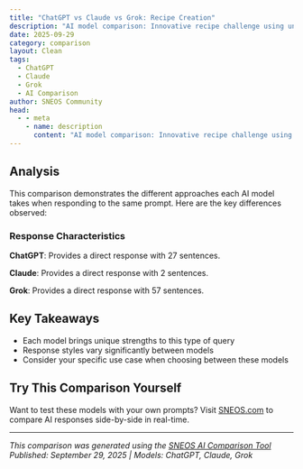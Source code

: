 ```yaml
---
title: "ChatGPT vs Claude vs Grok: Recipe Creation"
description: "AI model comparison: Innovative recipe challenge using unusual ingredients - culinary creativity test..."
date: 2025-09-29
category: comparison
layout: Clean
tags:
  - ChatGPT
  - Claude
  - Grok
  - AI Comparison
author: SNEOS Community
head:
  - - meta
    - name: description
      content: "AI model comparison: Innovative recipe challenge using unusual ingredients - culinary creativity test..."
---
```


<ChatComparison
  title="ChatGPT vs Claude vs Grok: Recipe Creation"
  prompt="Innovative recipe challenge using unusual ingredients - culinary creativity test"
  :responses='{
    "ChatGPT": "Certainly! Here\u0027s an innovative recipe challenge that uses some unusual ingredients to spark culinary creativity:\n\n**Challenge: Tropical Umami Surf \u0026 Turf Tacos**\n\n### Ingredients (Unusual choices)\n- **Meat:** Alligator tail meat (or if unavailable, substitute with frog legs)\n- **Seafood:** Sea urchin roe\n- **Fruit:** Jackfruit (young, unripe)\n- **Vegetable:** Purple sweet potato\n- **Herbs/Spices:** Kaffir lime leaves, sumac powder\n- **Other:** Black garlic, fermented chili paste (e.g., gochujang or sambal)\n\n### Objective:\nCreate a vibrant surf \u0026 turf taco that balances the gamey meatiness of alligator, the creamy ocean flavor of sea urchin, the tropical mildness of jackfruit, and the earthiness of purple sweet potato, enhanced with exotic seasonings. Focus on texture contrast and layered umami flavors.\n\n---\n\n### Suggested Approach:\n\n**1. Preparation of Ingredients:**\n\n- **Alligator tail meat:** Marinate in black garlic paste, sumac powder, salt, and lime juice. Grill or pan-sear until tender.\n- **Jackfruit \u201Cpulled pork\u201D:** Use young green jackfruit, drain and shred. Saut\u00E9 with fermented chili paste, kaffir lime leaves, and a splash of coconut milk for creaminess.\n- **Purple sweet potato:** Boil and mash, then season with salt and a touch of lime zest for brightness.\n- **Sea urchin roe:** Use fresh or frozen straight as a creamy topping, no cooking needed.\n\n**2. Assembly:**\n\n- Warm small corn or flour tortillas.\n- Spread a thin layer of mashed purple sweet potato as the base.\n- Add a layer of jackfruit chili mixture.\n- Top with sliced grilled alligator meat.\n- Add dollops of sea urchin roe on top.\n- Garnish with fresh herbs like cilantro, thinly sliced radishes, and a squeeze of lime.\n\n**3. Serving idea:**\n\nServe with a side of pickled exotic vegetables (e.g., pickled lotus root or radish) to add crunch and acidity.\n\n---\n\n### Creativity Tips:\n- Experiment with textures by incorporating crispy elements like toasted coconut flakes or fried purple sweet potato chips.\n- Play with heat by adjusting the fermented chili paste.\n- Use kaffir lime zest in a finishing oil drizzle for fragrance.\n\n---\n\nWould you like a more detailed recipe with cooking instructions or another challenge with different unusual ingredients?",
    "Claude": "Invalid API source. Please specify \u0027openai\u0027, \u0027anthropic\u0027, \u0027gemini\u0027, \u0027gemini-grounding\u0027, \u0027deepseek\u0027, \u0027grok\u0027, \u0027grok-live\u0027, or \u0027mistral\u0027.",
    "Grok": "Welcome to the **Innovative Recipe Challenge: Culinary Creativity Test**! The goal of this challenge is to create a unique, delicious, and visually appealing dish using unusual ingredients that are not typically combined or used in everyday cooking. Let\u0027s push the boundaries of flavor, texture, and presentation while ensuring the recipe is approachable for home cooks.\n\n### The Unusual Ingredients\nFor this challenge, I\u0027ve selected the following unconventional ingredients (or combinations). You can source them from specialty stores, online, or forage if safe and legal in your area:\n1. **Dulse (dried seaweed)** - A salty, umami-packed red seaweed often used in coastal cuisines.\n2. **Black Garlic** - Fermented garlic with a sweet, tangy, and molasses-like flavor.\n3. **Yuca Root (Cassava)** - A starchy tuber with a nutty taste, often used in Latin American and African cuisines.\n4. **Rose Water** - A floral essence that adds a delicate, aromatic touch to dishes.\n5. **Dried Crickets (or Cricket Flour)** - A sustainable protein source with a nutty, earthy flavor, increasingly popular in modern cuisine.\n\n### The Challenge\nCreate a cohesive dish (appetizer, main course, or dessert) that incorporates at least **3 of the 5** unusual ingredients listed above. The recipe should balance flavors, highlight the unique properties of these ingredients, and include a short story or inspiration behind the dish. Bonus points for presentation ideas and pairing suggestions (like drinks or sides).\n\n### My Recipe: \u0022Umami Bloom Savory Tart with Cricket Crust\u0022\n**Category**: Appetizer or Light Main  \n**Serves**: 4  \n**Prep Time**: 30 minutes  \n**Cook Time**: 45 minutes  \n\n#### Inspiration Story\nThis dish is inspired by a walk along a rugged coastal cliff where the salty breeze carried hints of seaweed and wildflowers. I imagined a dish that captures the essence of the sea, earth, and unexpected sweetness, much like discovering hidden blooms among rocky shores. The umami from dulse and black garlic grounds the tart, while rose water adds an ethereal floral note\u2014a reminder of nature\u0027s contrasts. The cricket flour in the crust introduces a sustainable twist, reflecting the future of food in harmony with the environment.\n\n#### Ingredients\n- **For the Cricket Crust**:\n  - 1 cup all-purpose flour\n  - 1/4 cup cricket flour (or finely ground dried crickets)\n  - 1/2 tsp salt\n  - 6 tbsp cold unsalted butter, cubed\n  - 3-4 tbsp ice water\n- **For the Filling**:\n  - 1 cup yuca root (peeled, boiled, and mashed into a smooth puree)\n  - 2 tbsp dulse flakes (soaked in warm water for 10 minutes, then drained)\n  - 2 cloves black garlic, mashed into a paste\n  - 1/2 cup ricotta cheese\n  - 1 egg\n  - 1 tsp rose water\n  - Salt and pepper to taste\n  - 1 tbsp olive oil (for brushing)\n- **For Garnish**:\n  - Edible flowers (optional)\n  - A sprinkle of dulse flakes\n\n#### Instructions\n1. **Make the Cricket Crust**:\n   - In a bowl, combine all-purpose flour, cricket flour, and salt. Cut in the cold butter using a pastry cutter or fingers until it resembles coarse crumbs.\n   - Add ice water, 1 tbsp at a time, mixing until the dough comes together. Form into a disk, wrap in plastic, and chill for 15 minutes.\n   - Preheat oven to 375\u00B0F (190\u00B0C). Roll out the dough on a floured surface to fit a 9-inch tart pan. Press into the pan, trim excess, and prick the bottom with a fork. Bake blind (with pie weights or dried beans) for 10 minutes, then remove weights and bake for another 5 minutes until lightly golden. Set aside.\n2. **Prepare the Filling**:\n   - In a bowl, mix the mashed yuca root, soaked dulse flakes, black garlic paste, ricotta, egg, and rose water. Season with salt and pepper. Stir until smooth and well-combined. The yuca provides a creamy, starchy base, while dulse and black garlic add deep umami and sweetness. Rose water brings a subtle floral lift.\n3. **Assemble and Bake**:\n   - Spread the filling evenly into the pre-baked crust. Brush the top lightly with olive oil for a golden sheen.\n   - Bake for 25-30 minutes, or until the filling is set and slightly puffed.\n4. **Garnish and Serve**:\n   - Let the tart cool for 10 minutes before slicing. Garnish with a sprinkle of dulse flakes and edible flowers for a pop of color.\n   - Serve warm or at room temperature as an appetizer or light main.\n\n#### Flavor Profile\n- The crust has a nutty, slightly earthy undertone from the cricket flour, complementing the savory filling.\n- The filling balances the salty-umami punch of dulse with the sweet, tangy depth of black garlic, while yuca adds a neutral, creamy texture. Rose water cuts through with a delicate floral note, preventing the dish from feeling too heavy.\n\n#### Presentation Idea\nServe the tart on a rustic wooden board, sliced into wedges, with edible flowers scattered around for a \u0022coastal garden\u0022 vibe. Use a dark plate to make the colors pop.\n\n#### Pairing Suggestion\nPair with a crisp, chilled glass of Sauvignon Blanc to complement the savory and floral notes, or a refreshing cucumber and mint-infused water for a non-alcoholic option. A side of lightly dressed arugula salad enhances the tart\u2019s richness.\n\n### Challenge to You\nNow it\u2019s your turn! Create your own recipe using at least 3 of the unusual ingredients (dulse, black garlic, yuca root, rose water, dried crickets/cricket flour). Share:\n- The name of your dish\n- The recipe with ingredients and instructions\n- A short inspiration story\n- Optional: presentation or pairing ideas\n\nFeel free to ask for feedback on your creation or substitutions if any ingredients are hard to source. Let\u2019s celebrate culinary creativity and explore flavors beyond the ordinary! What will you cook up?"
  }'
  published-date="16:28"
/>

## Analysis

This comparison demonstrates the different approaches each AI model takes when responding to the same prompt. Here are the key differences observed:

### Response Characteristics

**ChatGPT**: Provides a direct response with 27 sentences. 

**Claude**: Provides a direct response with 2 sentences. 

**Grok**: Provides a direct response with 57 sentences. 

## Key Takeaways

- Each model brings unique strengths to this type of query
- Response styles vary significantly between models
- Consider your specific use case when choosing between these models

## Try This Comparison Yourself

Want to test these models with your own prompts? Visit [SNEOS.com](https://sneos.com) to compare AI responses side-by-side in real-time.

---

*This comparison was generated using the [SNEOS AI Comparison Tool](https://sneos.com)*
*Published: September 29, 2025 | Models: ChatGPT, Claude, Grok*
